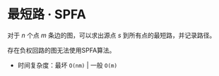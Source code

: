 # 最短路 · SPFA

对于 $n$ 个点 $m$ 条边的图，可以求出源点 $s$ 到所有点的最短路，并记录路径。

存在负权回路的图无法使用SPFA算法。

- 时间复杂度：最坏 `O(nm)` | 一般 `O(m)`
